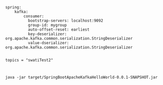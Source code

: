 <code>
spring:
    kafka:
        consumer:
          bootstrap-servers: localhost:9092
          group-id: mygroup
          auto-offset-reset: earliest
          key-deserializer: org.apache.kafka.common.serialization.StringDeserializer
          value-dserializer: org.apache.kafka.common.serialization.StringDeserializer

topics = "swatiTest2"

java -jar target/SpringBootApacheKafkaHelloWorld-0.0.1-SNAPSHOT.jar
</code>
